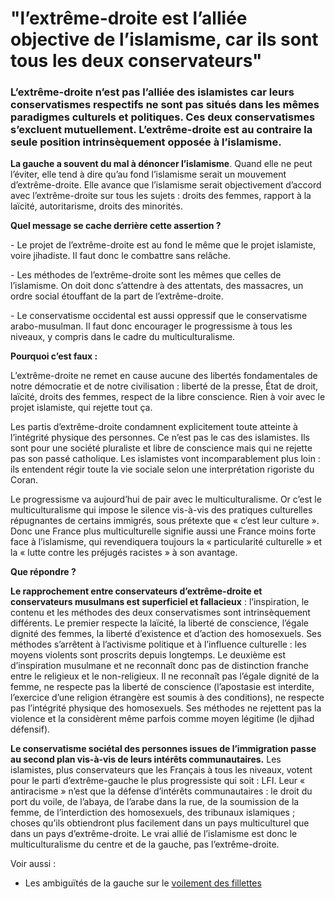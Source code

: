 # "l’extrême-droite est l’alliée objective de l’islamisme, car ils sont tous les deux conservateurs"

### **L’extrême-droite n’est pas l’alliée des islamistes car leurs conservatismes respectifs ne sont pas situés dans les mêmes paradigmes culturels et politiques. Ces deux conservatismes s’excluent mutuellement. L’extrême-droite est au contraire la seule position intrinsèquement opposée à l’islamisme.**

**La gauche a souvent du mal à dénoncer l’islamisme**. Quand elle ne peut l’éviter, elle tend à dire qu’au fond l’islamisme serait un mouvement d’extrême-droite. Elle avance que l’islamisme serait objectivement d’accord avec l’extrême-droite sur tous les sujets : droits des femmes, rapport à la laïcité, autoritarisme, droits des minorités.



**Quel message se cache derrière cette assertion ?**

\-        Le projet de l’extrême-droite est au fond le même que le projet islamiste, voire jihadiste. Il faut donc le combattre sans relâche.

\-        Les méthodes de l’extrême-droite sont les mêmes que celles de l’islamisme. On doit donc s’attendre à des attentats, des massacres, un ordre social étouffant de la part de l’extrême-droite.

\-        Le conservatisme occidental est aussi oppressif que le conservatisme arabo-musulman. Il faut donc encourager le progressisme à tous les niveaux, y compris dans le cadre du multiculturalisme.

**Pourquoi c’est faux :**

L’extrême-droite ne remet en cause aucune des libertés fondamentales de notre démocratie et de notre civilisation : liberté de la presse, État de droit, laïcité, droits des femmes, respect de la libre conscience. Rien à voir avec le projet islamiste, qui rejette tout ça.

Les partis d’extrême-droite condamnent explicitement toute atteinte à l’intégrité physique des personnes. Ce n’est pas le cas des islamistes. Ils sont pour une société pluraliste et libre de conscience mais qui ne rejette pas son passé catholique. Les islamistes vont incomparablement plus loin : ils entendent régir toute la vie sociale selon une interprétation rigoriste du Coran.

Le progressisme va aujourd’hui de pair avec le multiculturalisme. Or c’est le multiculturalisme qui impose le silence vis-à-vis des pratiques culturelles répugnantes de certains immigrés, sous prétexte que « c’est leur culture ». Donc une France plus multiculturelle signifie aussi une France moins forte face à l’islamisme, qui revendiquera toujours la « particularité culturelle » et la « lutte contre les préjugés racistes » à son avantage.

**Que répondre ?**

**Le rapprochement entre conservateurs d’extrême-droite et conservateurs musulmans est superficiel et fallacieux** : l’inspiration, le contenu et les méthodes des deux conservatismes sont intrinsèquement différents. Le premier respecte la laïcité, la liberté de conscience, l’égale dignité des femmes, la liberté d’existence et d’action des homosexuels. Ses méthodes s’arrêtent à l’activisme politique et à l’influence culturelle : les moyens violents sont proscrits depuis longtemps. Le deuxième est d’inspiration musulmane et ne reconnaît donc pas de distinction franche entre le religieux et le non-religieux. Il ne reconnaît pas l’égale dignité de la femme, ne respecte pas la liberté de conscience (l’apostasie est interdite, l’exercice d’une religion étrangère est soumis à des conditions), ne respecte pas l’intégrité physique des homosexuels. Ses méthodes ne rejettent pas la violence et la considèrent même parfois comme moyen légitime (le djihad défensif).

**Le conservatisme sociétal des personnes issues de l’immigration passe au second plan vis-à-vis de leurs intérêts communautaires.** Les islamistes, plus conservateurs que les Français à tous les niveaux, votent pour le parti d’extrême-gauche le plus progressiste qui soit : LFI. Leur « antiracisme » n’est que la défense d’intérêts communautaires : le droit du port du voile, de l’abaya, de l’arabe dans la rue, de la soumission de la femme, de l’interdiction des homosexuels, des tribunaux islamiques ; choses qu’ils obtiendront plus facilement dans un pays multiculturel que dans un pays d’extrême-droite. Le vrai allié de l’islamisme est donc le multiculturalisme du centre et de la gauche, pas l’extrême-droite.



Voir aussi :&#x20;

* Les ambiguïtés de la gauche sur le [voilement des fillettes](https://x.com/FredericLefevre/status/1441805281575329805?ref_src=twsrc%5Etfw%7Ctwcamp%5Etweetembed%7Ctwterm%5E1441824727593488389%7Ctwgr%5E56e6347a4ee57c0bf1f73a7781a45d71736085ea%7Ctwcon%5Es4_\&ref_url=https%3A%2F%2Fwww.liberation.fr%2Fchecknews%2Fle-candidat-lfi-david-guiraud-a-t-il-dit-que-le-voilement-des-fillettes-est-parfaitement-legitime-comme-le-pretend-marine-le-pen-20240702_ZIT4H5UTXFDFXAWNBPI3IPOWNI%2F)
